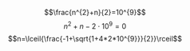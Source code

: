 $$\frac{n^{2}+n}{2}=10^{9}$$
$$n^{2}+n-2\cdot10^{9}=0$$
$$n=\lceil{\frac{-1+\sqrt{1+4*2*10^{9}}}{2}}\rceil$$